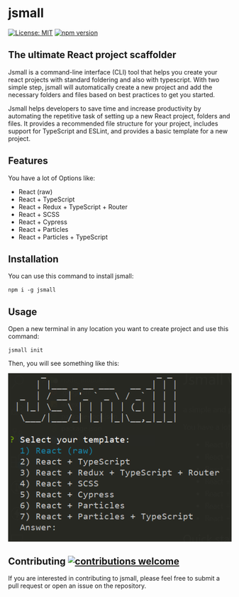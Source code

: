 # jsmall
[![License: MIT](https://img.shields.io/badge/License-MIT-yellow.svg)](https://opensource.org/licenses/MIT)
[![npm version](https://badge.fury.io/js/jsmall.svg)](https://badge.fury.io/js/jsmall)
## The ultimate React project scaffolder

Jsmall is a command-line interface (CLI) tool that helps you create your react projects with standard foldering and also with typescript. With two simple step, jsmall will automatically create a new project and add the necessary folders and files based on best practices to get you started.

Jsmall helps developers to save time and increase productivity by automating the repetitive task of setting up a new React project, folders and files. It provides a recommended file structure for your project, includes support for TypeScript and ESLint, and provides a basic template for a new project.
  
## Features
You have a lot of Options like:

* React (raw)
* React + TypeScript
* React + Redux + TypeScript + Router
* React + SCSS
* React + Cypress
* React + Particles
* React + Particles + TypeScript

## Installation
You can use this command to install jsmall:

    npm i -g jsmall

## Usage
 Open a new terminal in any location you want to create project and use this command:

    jsmall init

Then, you will see something like this:

<img src="./jsmart-min.png" />

## Contributing [![contributions welcome](https://img.shields.io/badge/contributions-welcome-brightgreen.svg?style=flat)](https://github.com/MamadTaheri/jsmall/issues)
If you are interested in contributing to jsmall, please feel free to submit a pull request or open an issue on the repository.

